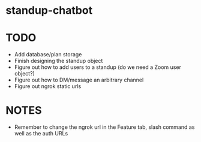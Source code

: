 # standup-chatbot

# TODO

* Add database/plan storage
* Finish designing the standup object
* Figure out how to add users to a standup (do we need a Zoom user object?)
* Figure out how to DM/message an arbitrary channel
* Figure out ngrok static urls

# NOTES

* Remember to change the ngrok url in the Feature tab, slash command as well as the auth URLs